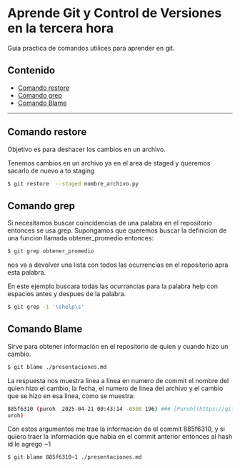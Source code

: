 # Aprende Git y Control de Versiones en la tercera  hora

Guia practica de comandos utilices para aprender en git.

## Contenido

- [Comando restore](#comando-restore)
- [Comando grep](#comando-grep)
- [Comando Blame](#comando-blame)


---


## Comando restore

Objetivo es para deshacer los cambios en un archivo.

Tenemos cambios en un archivo ya en el area de staged y queremos sacarlo de nuevo a to staging
```bash
$ git restore  --staged nombre_archivo.py
```

## Comando grep

Si necesitamos buscar coincidencias de una palabra en el repositorio entonces se usa grep.
Supongamos que queremos buscar la definicion de una funcion llamada  obtener_promedio entonces:

```bash
$ git grep obtener_promedio
```
nos va a devolver una lista con todos las ocurrencias en el repositorio apra esta palabra.

En este ejemplo buscara todas las ocurrancias para la palabra help con espacios antes y despues de la palabra.
```bash
$ git grep -i '\shelp\s'
```
## Comando Blame

Sirve para obtener información en el repositorio de quien y cuando hizo un cambio.


```bash
$ git blame ./presentaciones.md
```
La respuesta nos muestra linea a linea en numero de commit el nombre del quien hizo el cambio, la fecha, el numero de linea del archivo y el cambio que se hizo en esa linea, como se muestra:

```bash
885f6310 (puroh  2025-04-21 00:43:14 -0500 196) ### [Puroh](https://github.com/p
uroh)
```

Con estos argumentos me trae la información de el commit  885f6310, y si quiero traer la información que habia en el commit anterior entonces al hash id le agrego ~1

```bash
$ git blame 885f6310~1 ./presentaciones.md
```
